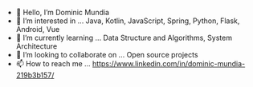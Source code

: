 - 👋 Hello, I’m Dominic Mundia
- 👀 I’m interested in ... Java, Kotlin, JavaScript, Spring, Python, Flask, Android, Vue 
- 🌱 I’m currently learning ... Data Structure and Algorithms, System Architecture 
- 💞️ I’m looking to collaborate on ... Open source projects
- 📫 How to reach me ... https://www.linkedin.com/in/dominic-mundia-219b3b157/

<!---
Mundiaem/Mundiaem is a ✨ special ✨ repository because its `README.md` (this file) appears on your GitHub profile.
You can click the Preview link to take a look at your changes.
--->
